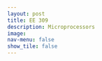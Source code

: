 ```yaml
---
layout: post
title: EE 309
description: Microprocessors
image: 
nav-menu: false
show_tile: false
---
```

